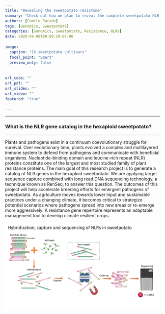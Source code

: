 ```yaml
---
title: "Revealing the sweetpotato resistome"
summary: "Check out how we plan to reveal the complete sweetpotato NLR repertorie."
authors: [Camilo Parada]
tags: [Genomics, Sweetpotato]
categories: [Genomics, Sweetpotato, Resistance, NLRs]
date: 2020-08-06T08:00:20-07:00

image:
  caption: "16 sweetpotato cultivars"
  focal_point: "Smart"  
  preview_only: false


url_code: ""
url_pdf: ""
url_slides: ""
url_video: ""
featured: "true"

---
```

------

### **What is the NLR gene catalog in the hexaploid sweetpotato?** 

------

Plants and pathogens exist in a continuum coevolutionary struggle for survival. Over evolutionary time, plants evolved a complex and multilayered immune system to defend from pathogens and communicate with beneficial organisms. Nucleotide-binding domain and leucine-rich repeat (NLR) proteins constitute one of the largest and most studied family of plant resistance proteins. The main goal of this research project is to generate a catalog of NLR genes in the hexaploid sweetpotato. We are applying target sequence capture combined with long read DNA sequencing technology, a technique known as RenSeq, to answer this question. The outcomes of this project will help accelerate breeding efforts for emergent pathogens of sweetpotato. As agriculture moves towards lower input and sustainable practices under a changing climate, it becomes critical to strategize potential scenarios where pathogens spread into new areas or re-emerge more aggressively. A resistance gene repertoire represents an adaptable management tool to develop climate resilient crops.


![](RenSeq_worflow.png)


